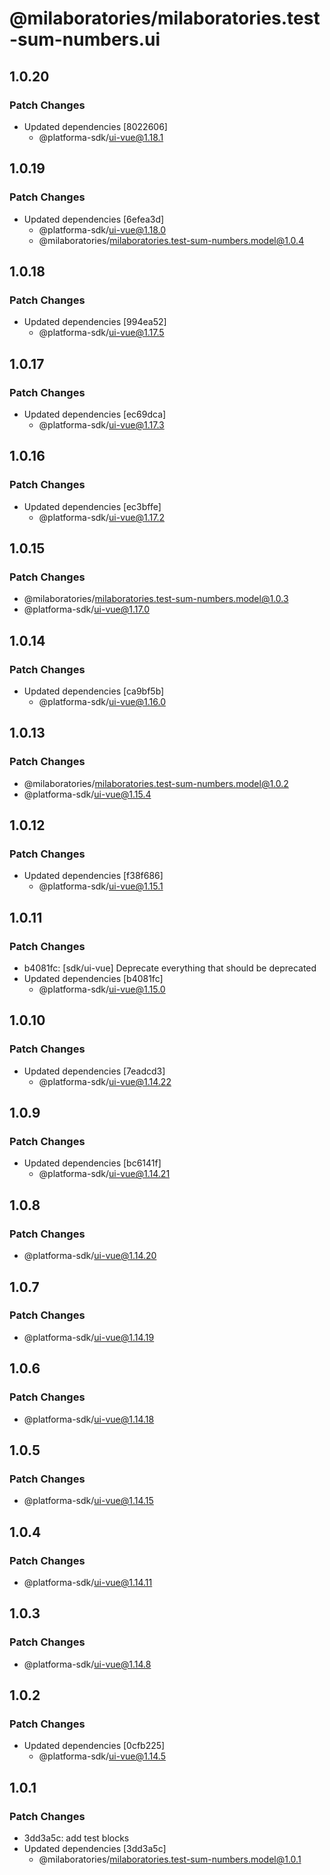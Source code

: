 # @milaboratories/milaboratories.test-sum-numbers.ui

## 1.0.20

### Patch Changes

- Updated dependencies [8022606]
  - @platforma-sdk/ui-vue@1.18.1

## 1.0.19

### Patch Changes

- Updated dependencies [6efea3d]
  - @platforma-sdk/ui-vue@1.18.0
  - @milaboratories/milaboratories.test-sum-numbers.model@1.0.4

## 1.0.18

### Patch Changes

- Updated dependencies [994ea52]
  - @platforma-sdk/ui-vue@1.17.5

## 1.0.17

### Patch Changes

- Updated dependencies [ec69dca]
  - @platforma-sdk/ui-vue@1.17.3

## 1.0.16

### Patch Changes

- Updated dependencies [ec3bffe]
  - @platforma-sdk/ui-vue@1.17.2

## 1.0.15

### Patch Changes

- @milaboratories/milaboratories.test-sum-numbers.model@1.0.3
- @platforma-sdk/ui-vue@1.17.0

## 1.0.14

### Patch Changes

- Updated dependencies [ca9bf5b]
  - @platforma-sdk/ui-vue@1.16.0

## 1.0.13

### Patch Changes

- @milaboratories/milaboratories.test-sum-numbers.model@1.0.2
- @platforma-sdk/ui-vue@1.15.4

## 1.0.12

### Patch Changes

- Updated dependencies [f38f686]
  - @platforma-sdk/ui-vue@1.15.1

## 1.0.11

### Patch Changes

- b4081fc: [sdk/ui-vue] Deprecate everything that should be deprecated
- Updated dependencies [b4081fc]
  - @platforma-sdk/ui-vue@1.15.0

## 1.0.10

### Patch Changes

- Updated dependencies [7eadcd3]
  - @platforma-sdk/ui-vue@1.14.22

## 1.0.9

### Patch Changes

- Updated dependencies [bc6141f]
  - @platforma-sdk/ui-vue@1.14.21

## 1.0.8

### Patch Changes

- @platforma-sdk/ui-vue@1.14.20

## 1.0.7

### Patch Changes

- @platforma-sdk/ui-vue@1.14.19

## 1.0.6

### Patch Changes

- @platforma-sdk/ui-vue@1.14.18

## 1.0.5

### Patch Changes

- @platforma-sdk/ui-vue@1.14.15

## 1.0.4

### Patch Changes

- @platforma-sdk/ui-vue@1.14.11

## 1.0.3

### Patch Changes

- @platforma-sdk/ui-vue@1.14.8

## 1.0.2

### Patch Changes

- Updated dependencies [0cfb225]
  - @platforma-sdk/ui-vue@1.14.5

## 1.0.1

### Patch Changes

- 3dd3a5c: add test blocks
- Updated dependencies [3dd3a5c]
  - @milaboratories/milaboratories.test-sum-numbers.model@1.0.1
